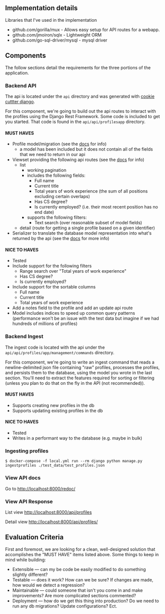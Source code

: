 ## Implementation details
Libraries that I've used in the implementation
- github.com/gorilla/mux - Allows easy setup for API routes for a webapp.
- github.com/jmoiron/sqlx - Lightweight ORM
- github.com/go-sql-driver/mysql - mysql driver

## Components

The follow sections detail the requirements for the three portions of the
application.

### Backend API

The api is located under the `api` directory and was generated with [cookie
cuttter django](https://github.com/pydanny/cookiecutter-django).

For this component, we're going to build out the api routes to interact with
the profiles using the Django Rest Framework. Some code is included to get you
started. That code is found in the `api/api/profilesapp` directory.

#### MUST HAVES

- Profile model/migration (see the [docs](https://docs.djangoproject.com/en/3.0/topics/migrations/) for info)
    * a model has been included but it does not contain all of the fields that we need to return in our api
- Viewset providing the following api routes (see the [docs](https://www.django-rest-framework.org/api-guide/viewsets/#modelviewset) for info)
    * list
        + working pagination
        + includes the following fields:
            - Full name
            - Current title
            - Total years of work experience (the sum of all positions excluding certain overlaps)
            - Has CS degree?
            - Is currently employed? (i.e. their most recent position has no end date)
        + supports the following filters:
            - Text search (over reasonable subset of model fields)
    * detail (route for getting a single profile based on a given identifier)
- Serializer to translate the database model representation into what's returned by the api (see the [docs](https://www.django-rest-framework.org/api-guide/serializers/#modelserializer) for more info)

#### NICE TO HAVES

- Tested
- Include support for the following filters
    * Range search over "Total years of work experience"
    * Has CS degree?
    * Is currently employed?
- Include support for the sortable columns
    * Full name
    * Current title
    * Total years of work experience
- Add a notes field to the profile and add an update api route
- Model includes indices to speed up common query patterns (performance won't
  be an issue with the test data but imagine if we had hundreds of millions of
  profiles)

### Backend Ingest

The ingest code is located with the api under the
`api/api/profiles/app/management/commands` directory.

For this component, we're going to write an ingest command that reads a
newline-delimited json file containing "raw" profiles, processes the profiles,
and persists them to the database, using the model you wrote in the last
section. You'll need to extract the features required for sorting or filtering
(unless you plan to do that on the fly in the API (not recommended)).

#### MUST HAVES

- Supports creating new profiles in the db
- Supports updating existing profiles in the db

#### NICE TO HAVES

- Tested
- Writes in a performant way to the database (e.g. maybe in bulk)


### Ingesting profiles

```
$ docker-compose -f local.yml run --rm django python manage.py ingestprofiles ./test_data/test_profiles.json
```

### View API docs

Go to [http://localhost:8000/redoc/](http://localhost:8000/redoc/)

### View API Response

List view [http://localhost:8000/api/profiles](http://localhost:3000/api/profiles)

Detail view [http://localhost:8000/api/profiles/<id>](http://localhost:3000/api/profiles/<id>)

## Evaluation Criteria

First and foremost, we are looking for a clean, well-designed solution that
accomplishes the "MUST HAVE" items listed above. Some things to keep in mind
while building:

- Extensible — can my be code be easily modified to do something slightly different?
- Testable — does it work? How can we be sure? If changes are made, how would we detect a regression?
- Maintainable — could someone that isn't you come in and make improvements? Are more complicated sections commented?
- Deployment — how do we get this thing into production? Do we need to run any db migrations? Update configurations? Ect.
